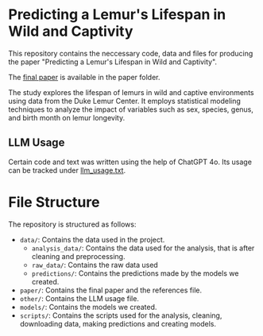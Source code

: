 # Predicting a Lemur's Lifespan in Wild and Captivity

This repository contains the neccessary code, data and files for producing the paper "Predicting a Lemur's Lifespan in Wild and Captivity".

The [final paper](/paper/paper.pdf) is available in the paper folder.

The study explores the lifespan of lemurs in wild and captive environments using data from the Duke Lemur Center. It employs statistical modeling techniques to analyze the impact of variables such as sex, species, genus, and birth month on lemur longevity.

## LLM Usage
Certain code and text was written using the help of ChatGPT 4o. Its usage can be tracked under [llm_usage.txt](other/llm_usage.txt).

# File Structure

The repository is structured as follows:

- `data/`: Contains the data used in the project.
    - `analysis_data/`: Contains the data used for the analysis, that is after cleaning and preprocessing.
    - `raw_data/`: Contains the raw data used
    - `predictions/`: Contains the predictions made by the models we created.
- `paper/`: Contains the final paper and the references file.
- `other/`: Contains the LLM usage file.
- `models/`: Contains the models we created.
- `scripts/`: Contains the scripts used for the analysis, cleaning, downloading data, making predictions and creating models.
